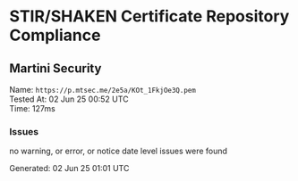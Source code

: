 # STIR/SHAKEN Certificate Repository Compliance

## Martini Security

Name: `https://p.mtsec.me/2e5a/KOt_1FkjOe3Q.pem`\
Tested At: 02 Jun 25 00:52 UTC\
Time: 127ms

### Issues

no warning, or error, or notice date level issues were found

Generated: 02 Jun 25 01:01 UTC